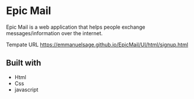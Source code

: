 # Epic Mail

Epic Mail is a web application that helps people exchange
messages/information over the internet.

Tempate URL
https://emmanuelsage.github.io/EpicMail/UI/html/signup.html

## Built with
* Html
* Css
* javascript